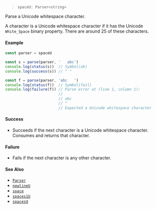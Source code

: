 <!--
 Copyright (c) 2020 Thomas J. Otterson
 
 This software is released under the MIT License.
 https://opensource.org/licenses/MIT
-->

> `spaceU: Parser<string>`

Parse a Unicode whitespace character.

A character is a Unicode whitespace character if it has the Unicode `White_Space` binary property. There are around 25 of these characters.

#### Example

```javascript
const parser = spaceU

const s = parse(parser, '   abc')
console.log(status(s))  // Symbol(ok)
console.log(success(s)) // " "

const f = parse(parser, 'abc   ')
console.log(status(f))  // Symbol(fail)
console.log(failure(f)) // Parse error at (line 1, column 1):
                        //
                        // abc   
                        // ^
                        // Expected a Unicode whitespace character
```

#### Success

* Succeeds if the next character is a Unicode whitespace character. Consumes and returns that character.

#### Failure

* Fails if the next character is any other character.

#### See Also

* [`Parser`](../types/parser.md)
* [`newlineU`](newlineu.md)
* [`space`](space.md)
* [`spaces1U`](spaces1u.md)
* [`spacesU`](spacesu.md)